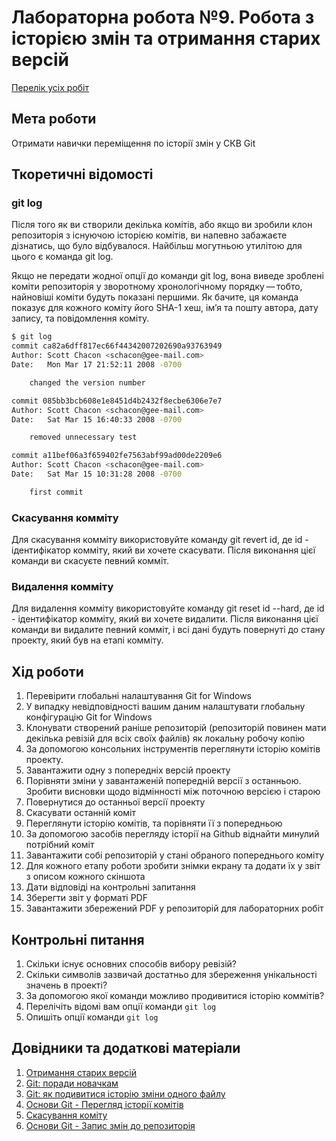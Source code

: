 # Лабораторна робота №9. Робота з історією змін та отримання старих версій

[Перелік усіх робіт](README.md)

## Мета роботи

Отримати навички переміщення по історії змін у СКВ Git

## Ткоретичні відомості

### git log

Після того як ви створили декілька комітів, або якщо ви зробили клон репозиторія з існуючою історією комітів, ви напевно забажаєте дізнатись, що було відбувалося. Найбільш могутньою утилітою для цього є команда git log.

Якщо не передати жодної опції до команди git log, вона виведе зроблені коміти репозиторія у зворотному хронологічному порядку — тобто, найновіші коміти будуть показані першими. Як бачите, ця команда показує для кожного коміту його SHA-1 хеш, ім’я та пошту автора, дату запису, та повідомлення коміту.

```bash
$ git log
commit ca82a6dff817ec66f44342007202690a93763949
Author: Scott Chacon <schacon@gee-mail.com>
Date:   Mon Mar 17 21:52:11 2008 -0700

    changed the version number

commit 085bb3bcb608e1e8451d4b2432f8ecbe6306e7e7
Author: Scott Chacon <schacon@gee-mail.com>
Date:   Sat Mar 15 16:40:33 2008 -0700

    removed unnecessary test

commit a11bef06a3f659402fe7563abf99ad00de2209e6
Author: Scott Chacon <schacon@gee-mail.com>
Date:   Sat Mar 15 10:31:28 2008 -0700

    first commit
```

### Скасування комміту
Для скасування комміту використовуйте команду git revert id, де id - ідентифікатор комміту, який ви хочете скасувати. Після виконання цієї команди ви скасуєте певний комміт.

### Видалення комміту
Для видалення комміту використовуйте команду git reset id --hard, де id - ідентифікатор комміту, який ви хочете видалити. Після виконання цієї команди ви видалите певний комміт, і всі дані будуть повернуті до стану проекту, який був на етапі комміту.

## Хід роботи

1.  Перевірити глобальні налаштування Git for Windows
2.  У випадку невідповідності вашим даним налаштувати глобальну конфігурацію Git for Windows
3.  Клонувати створений раніше репозиторій (репозиторій повинен мати декілька ревізій для всіх своїх файлів) як локальну робочу копію
4.  За допомогою консольних інструментів переглянути історію комітів проекту. 
5.  Завантажити одну з попередніх версій проекту
6.  Порівняти зміни у завантаженій попередній версії з останньою. Зробити висновки щодо відмінності між поточною версією і старою
7.  Повернутися до останньої версії проекту
8.  Скасувати останній коміт
9.  Переглянути історію комітів, та порівняти її з попередньою
10. За допомогою засобів перегляду історії на Github віднайти минулий потрібний коміт
11. Завантажити собі репозиторій у стані обраного попереднього коміту
12. Для кожного етапу роботи зробити знімки екрану та додати їх у звіт з описом кожного скіншота
13. Дати відповіді на контрольні запитання
14.  Зберегти звіт у форматі PDF
15.  Завантажити збережений PDF у репозиторій для лабораторних робіт

## Контрольні питання

1.  Скільки існує основних способів вибору ревізій?
2.  Скільки символів зазвичай достатньо для збереження унікальності значень в проекті?
3.  За допомогою якої команди можливо продивитися історію коммітів?
4.  Перелічіть відомі вам опції команди `git log`
5.  Опишіть опції команди `git log`

## Довідники та додаткові матеріали

1.  [Отримання старих версій](https://githowto.com/uk/getting_old_versions)
2.  [Git: поради новачкам](https://habr.com/ru/company/playrix/blog/345732/)
3.  [Git: як подивитися історію зміни одного файлу](https://webhamster.ru/mytetrashare/index/mtb0/1345321709e759b4xwii)
4.  [Основи Git - Перегляд історії комітів](https://git-scm.com/book/uk/v2/%D0%9E%D1%81%D0%BD%D0%BE%D0%B2%D0%B8-Git-%D0%9F%D0%B5%D1%80%D0%B5%D0%B3%D0%BB%D1%8F%D0%B4-%D1%96%D1%81%D1%82%D0%BE%D1%80%D1%96%D1%97-%D0%BA%D0%BE%D0%BC%D1%96%D1%82%D1%96%D0%B2)
5.  [Скасування коміту](https://githowto.com/uk/undoing_committed_changes)
6.  [Основи Git - Запис змін до репозиторія](https://git-scm.com/book/uk/v2/%D0%9E%D1%81%D0%BD%D0%BE%D0%B2%D0%B8-Git-%D0%97%D0%B0%D0%BF%D0%B8%D1%81-%D0%B7%D0%BC%D1%96%D0%BD-%D0%B4%D0%BE-%D1%80%D0%B5%D0%BF%D0%BE%D0%B7%D0%B8%D1%82%D0%BE%D1%80%D1%96%D1%8F)